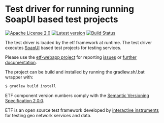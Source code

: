 # Test driver for running running SoapUI based test projects

[![Apache License 2.0](https://img.shields.io/badge/license-Apache%202.0-blue.svg)](http://www.apache.org/licenses/LICENSE-2.0.html)
[![Latest version](http://img.shields.io/badge/latest%20version-1.0.5.5-blue.svg)](http://services.interactive-instruments.de/etfdev-af/release/de/interactive_instruments/etf/etf-suitd/1.0.5.5/etf-suitd-1.0.5.5.zip)
[![Build Status](https://services.interactive-instruments.de/etfdev-ci/buildStatus/icon?job=etf-suitd)](https://services.interactive-instruments.de/etfdev-ci/job/etf-suitd/)

The test driver is loaded by the etf framework at runtime. The test driver
executes [SoapUI](https://www.soapui.org/) based test projects for testing
services.

Please use the [etf-webapp project](https://github.com/interactive-instruments/etf-webapp) for
reporting [issues](https://github.com/interactive-instruments/etf-webapp/issues) or
[further documentation](https://github.com/interactive-instruments/etf-webapp/wiki).


The project can be build and installed by running the gradlew.sh/.bat wrapper with:
```gradle
$ gradlew build install
```

ETF component version numbers comply with the [Semantic Versioning Specification 2.0.0](http://semver.org/spec/v2.0.0.html).

ETF is an open source test framework developed by [interactive instruments](http://www.interactive-instruments.de/en) for testing geo network services and data.
